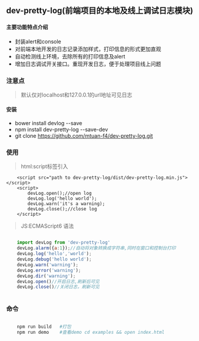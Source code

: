## dev-pretty-log(前端项目的本地及线上调试日志模块)

#### 主要功能特点介绍

-  封装alert和console
-  对前端本地开发的日志记录添加样式，打印信息的形式更加直观
-  自动检测线上环境，去除所有的打印信息及alert
-  增加日志调试开关接口。重现开发日志，便于处理项目线上问题

### 注意点
> 默认仅对localhost和127.0.0.1的url地址可见日志

#### 安装

- bower install devlog --save
- npm install dev-pretty-log --save-dev
- git clone https://github.com/mtuan-f4/dev-pretty-log.git

### 使用
>html:script标签引入

```
	<script src="path to dev-pretty-log/dist/dev-pretty-log.min.js"></script>
	<script>
	    devLog.open();//open log
	    devLog.log('hello world');
	    devLog.warn('it's a warning);
	    devLog.close();//close log
	</script>

```
>JS:ECMAScript6 语法

``` javascript

	import devLog from 'dev-pretty-log'
	devLog.alarm({a:1});//自动将对象转换成字符串,同时在窗口和控制台打印
	devLog.log('hello','world');
	devLog.debug('hello world');
	devLog.warn('warning');
	devLog.error('warning');
	devLog.dir('warning');
	devLog.open()//开启日志,刷新后可见
	devLog.close()//关闭日志，刷新可见	
	
```

### 命令

``` bash	

	npm run build	#打包	
	npm run demo 	#查看demo cd examples && open index.html
	
```



